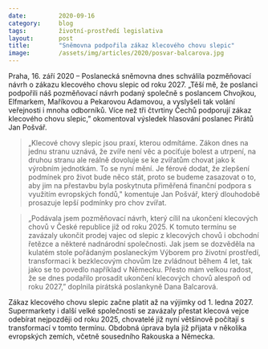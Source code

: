 ```yaml
---
date:         2020-09-16
category:     blog
tags:         životní-prostředí legislativa
layout:       post
title:        "Sněmovna podpořila zákaz klecového chovu slepic"
image:        /assets/img/articles/2020/posvar-balcarova.jpg
---
```


 

Praha, 16. září 2020 – Poslanecká sněmovna dnes schválila pozměňovací návrh o zákazu klecového chovu slepic od roku 2027. „Těší mě, že poslanci podpořili náš pozměňovací návrh podaný společně s poslancem Chvojkou, Elfmarkem, Maříkovou a Pekarovou Adamovou, a vyslyšeli tak volání veřejnosti i mnoha odborníků. Více než tři čtvrtiny Čechů podporují zákaz klecového chovu slepic,” okomentoval výsledek hlasování poslanec Pirátů Jan Pošvář.

> „Klecové chovy slepic jsou praxí, kterou odmítáme. Zákon dnes na jednu stranu uznává, že zvíře není věc a pociťuje bolest a utrpení, na druhou stranu ale reálně dovoluje se ke zvířatům chovat jako k výrobním jednotkám. To se nyní mění. Je férové dodat, že zlepšení podmínek pro život bude něco stát, proto se budeme zasazovat o to, aby jim na přestavbu byla poskytnuta přiměřená finanční podpora s využitím evropských fondů," komentuje Jan Pošvář, který dlouhodobě prosazuje lepší podmínky pro chov zvířat. 

> „Podávala jsem pozměňovací návrh, který cílil na ukončení klecových chovů v České republice již od roku 2025.  K tomuto termínu se zavázaly ukončit prodej vajec od slepic z klecových chovů i obchodní řetězce a některé nadnárodní společnosti. Jak jsem se dozvěděla na kulatém stole pořádaným poslaneckým Výborem pro životní prostředí, transformaci k bezklecovým chovům lze zvládnout během 4 let, tak jako se to povedlo například v Německu. Přesto mám velkou radost, že se dnes podařilo prosadit ukončení klecových chovů alespoň od roku 2027,” doplnila pirátská poslankyně Dana Balcarová.

Zákaz klecového chovu slepic začne platit až na výjimky od 1. ledna 2027. Supermarkety i další velké společnosti se zavázaly přestat klecová vejce odebírat nejpozději od roku 2025, chovatelé již nyní většinově počítají s transformací v tomto termínu. Obdobná úprava byla již přijata v několika evropských zemích, včetně sousedního Rakouska a Německa.
